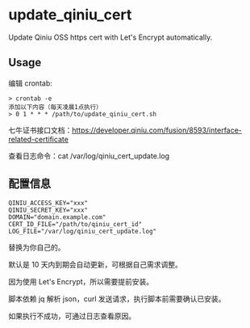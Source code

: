 # update_qiniu_cert
Update Qiniu OSS https cert with Let's Encrypt automatically.

## Usage

编辑 crontab:

```shell
> crontab -e                                
添加以下内容（每天凌晨1点执行）
> 0 1 * * * /path/to/update_qiniu_cert.sh
```

七牛证书接口文档：https://developer.qiniu.com/fusion/8593/interface-related-certificate

查看日志命令：cat /var/log/qiniu_cert_update.log


## 配置信息

```vim
QINIU_ACCESS_KEY="xxx"
QINIU_SECRET_KEY="xxx"
DOMAIN="domain.example.com"
CERT_ID_FILE="/path/to/qiniu_cert_id"
LOG_FILE="/var/log/qiniu_cert_update.log"
```

替换为你自己的。

默认是 10 天内到期会自动更新，可根据自己需求调整。

因为使用 Let's Encrypt，所以需要提前安装。

脚本依赖 jq 解析 json，curl 发送请求，执行脚本前需要确认已安装。

如果执行不成功，可通过日志查看原因。